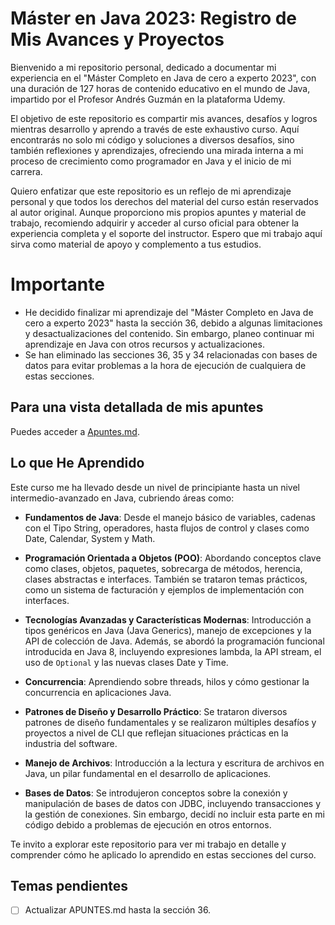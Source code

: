 # Máster en Java 2023: Registro de Mis Avances y Proyectos
Bienvenido a mi repositorio personal, dedicado a documentar mi experiencia en el "Máster Completo en Java de cero a experto 2023", con una duración de 127 horas de contenido educativo en el mundo de Java, impartido por el Profesor Andrés Guzmán en la plataforma Udemy.

El objetivo de este repositorio es compartir mis avances, desafíos y logros mientras desarrollo y aprendo a través de este exhaustivo curso. Aquí encontrarás no solo mi código y soluciones a diversos desafíos, sino también reflexiones y aprendizajes, ofreciendo una mirada interna a mi proceso de crecimiento como programador en Java y el inicio de mi carrera.

Quiero enfatizar que este repositorio es un reflejo de mi aprendizaje personal y que todos los derechos del material del curso están reservados al autor original. Aunque proporciono mis propios apuntes y material de trabajo, recomiendo adquirir y acceder al curso oficial para obtener la experiencia completa y el soporte del instructor. Espero que mi trabajo aquí sirva como material de apoyo y complemento a tus estudios.


# Importante
* He decidido finalizar mi aprendizaje del "Máster Completo en Java de cero a experto 2023" hasta la sección 36, debido a algunas limitaciones y desactualizaciones del contenido. Sin embargo, planeo continuar mi aprendizaje en Java con otros recursos y actualizaciones.
* Se han eliminado las secciones 36, 35 y 34 relacionadas con bases de datos para evitar problemas a la hora de ejecución de cualquiera de estas secciones.


## Para una vista detallada de mis apuntes
Puedes acceder a [Apuntes.md](https://github.com/KatzeeDev/complete-java-expert-2023/blob/main/APUNTES.md).

## Lo que He Aprendido

Este curso me ha llevado desde un nivel de principiante hasta un nivel intermedio-avanzado en Java, cubriendo áreas como:

- **Fundamentos de Java**: Desde el manejo básico de variables, cadenas con el Tipo String, operadores, hasta flujos de control y clases como Date, Calendar, System y Math.

- **Programación Orientada a Objetos (POO)**: Abordando conceptos clave como clases, objetos, paquetes, sobrecarga de métodos, herencia, clases abstractas e interfaces. También se trataron temas prácticos, como un sistema de facturación y ejemplos de implementación con interfaces.

- **Tecnologías Avanzadas y Características Modernas**: Introducción a tipos genéricos en Java (Java Generics), manejo de excepciones y la API de colección de Java. Además, se abordó la programación funcional introducida en Java 8, incluyendo expresiones lambda, la API stream, el uso de `Optional` y las nuevas clases Date y Time.

- **Concurrencia**: Aprendiendo sobre threads, hilos y cómo gestionar la concurrencia en aplicaciones Java.

- **Patrones de Diseño y Desarrollo Práctico**: Se trataron diversos patrones de diseño fundamentales y se realizaron múltiples desafíos y proyectos a nivel de CLI que reflejan situaciones prácticas en la industria del software.

- **Manejo de Archivos**: Introducción a la lectura y escritura de archivos en Java, un pilar fundamental en el desarrollo de aplicaciones.

- **Bases de Datos**: Se introdujeron conceptos sobre la conexión y manipulación de bases de datos con JDBC, incluyendo transacciones y la gestión de conexiones. Sin embargo, decidí no incluir esta parte en mi código debido a problemas de ejecución en otros entornos.

Te invito a explorar este repositorio para ver mi trabajo en detalle y comprender cómo he aplicado lo aprendido en estas secciones del curso.


## Temas pendientes

- [ ] Actualizar APUNTES.md hasta la sección 36.
